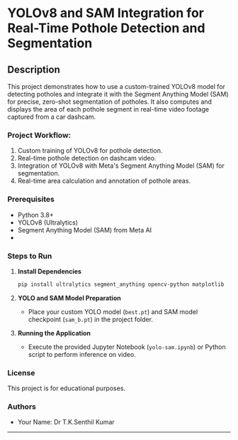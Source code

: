 # YOLOv8 and SAM Integration for Real-Time Pothole Detection and Segmentation

## Description
This project demonstrates how to use a custom-trained YOLOv8 model for detecting potholes and integrate it with the Segment Anything Model (SAM) for precise, zero-shot segmentation of potholes. It also computes and displays the area of each pothole segment in real-time video footage captured from a car dashcam. 

### Project Workflow:
1. Custom training of YOLOv8 for pothole detection.
2. Real-time pothole detection on dashcam video.
3. Integration of YOLOv8 with Meta's Segment Anything Model (SAM) for segmentation.
4. Real-time area calculation and annotation of pothole areas.


### Prerequisites
- Python 3.8+
- YOLOv8 (Ultralytics)
- Segment Anything Model (SAM) from Meta AI
-

### Steps to Run
1. **Install Dependencies**
   ```bash
   pip install ultralytics segment_anything opencv-python matplotlib  numpy
   ```

2. **YOLO and SAM Model Preparation**
   - Place your custom YOLO model (`best.pt`) and SAM model checkpoint (`sam_b.pt`) in the project folder.

3. **Running the Application**
   - Execute the provided Jupyter Notebook (`yolo-sam.ipynb`) or Python script to perform inference on video.



### License
This project is for educational purposes.

### Authors
- Your Name: Dr T.K.Senthil Kumar

---


